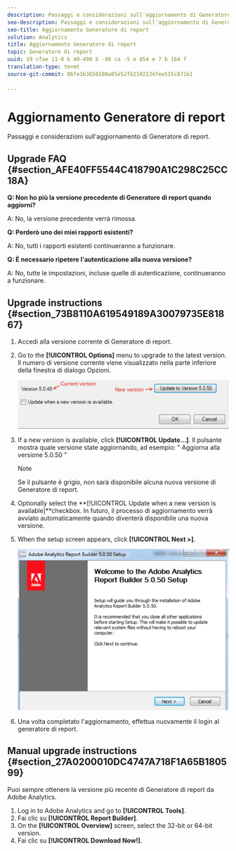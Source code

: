 ```yaml
---
description: Passaggi e considerazioni sull'aggiornamento di Generatore di report.
seo-description: Passaggi e considerazioni sull'aggiornamento di Generatore di report.
seo-title: Aggiornamento Generatore di report
solution: Analytics
title: Aggiornamento Generatore di report
topic: Generatore di report
uuid: 19 cfae 11-0 b 40-498 b -89 ca -5 e 854 e 7 b 164 f
translation-type: tm+mt
source-git-commit: 86fe1b3650100a05e52fb2102134fee515c871b1

---
```



# Aggiornamento Generatore di report

Passaggi e considerazioni sull'aggiornamento di Generatore di report.

## Upgrade FAQ {#section_AFE40FF5544C418790A1C298C25CC18A}

**Q: Non ho più la versione precedente di Generatore di report quando aggiorni?**

A: No, la versione precedente verrà rimossa.

**Q: Perderò uno dei miei rapporti esistenti?**

A: No, tutti i rapporti esistenti continueranno a funzionare.

**Q: È necessario ripetere l'autenticazione alla nuova versione?**

A: No, tutte le impostazioni, incluse quelle di autenticazione, continueranno a funzionare.

## Upgrade instructions {#section_73B8110A619549189A30079735E81867}

1. Accedi alla versione corrente di Generatore di report.
1. Go to the **[!UICONTROL Options]** menu to upgrade to the latest version. Il numero di versione corrente viene visualizzato nella parte inferiore della finestra di dialogo Opzioni.

   ![](assets/upgrade.png)

1. If a new version is available, click **[!UICONTROL Update...]**. Il pulsante mostra quale versione state aggiornando, ad esempio: " Aggiorna alla versione 5.0.50 "

   >[!NOTE]
   >
   >Se il pulsante è grigio, non sarà disponibile alcuna nuova versione di Generatore di report.

1. Optionally select the **[!UICONTROL Update when a new version is available]**checkbox. In futuro, il processo di aggiornamento verrà avviato automaticamente quando diventerà disponibile una nuova versione.
1. When the setup screen appears, click **[!UICONTROL Next >]**.

   ![](assets/setup.png)

1. Una volta completato l'aggiornamento, effettua nuovamente il login al generatore di report.

## Manual upgrade instructions {#section_27A0200010DC4747A718F1A65B180599}

Puoi sempre ottenere la versione più recente di Generatore di report da Adobe Analytics.

1. Log in to Adobe Analytics and go to **[!UICONTROL Tools]**.
1. Fai clic su **[!UICONTROL Report Builder]**.
1. On the **[!UICONTROL Overview]** screen, select the 32-bit or 64-bit version.
1. Fai clic su **[!UICONTROL Download Now!]**.

